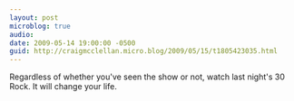 ```yaml
---
layout: post
microblog: true
audio: 
date: 2009-05-14 19:00:00 -0500
guid: http://craigmcclellan.micro.blog/2009/05/15/t1805423035.html
---
```

Regardless of whether you've seen the show or not, watch last night's 30 Rock. It will change your life.
